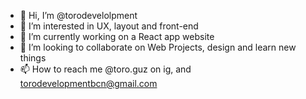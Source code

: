 - 👋 Hi, I’m @torodevelolpment
- 👀 I’m interested in UX, layout and front-end
- 🌱 I’m currently working on a React app website
- 💞️ I’m looking to collaborate on Web Projects, design and learn new things
- 📫 How to reach me @toro.guz on ig, and torodevelopmentbcn@gmail.com

<!---
torodevelolpment/torodevelolpment is a ✨ special ✨ repository because its `README.md` (this file) appears on your GitHub profile.
You can click the Preview link to take a look at your changes.
--->
